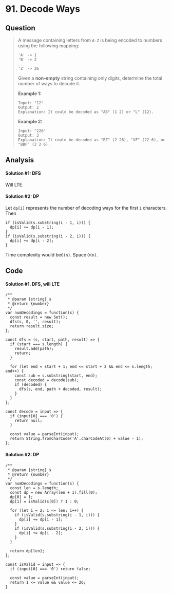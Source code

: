 # 91. Decode Ways

## Question

> A message containing letters from `A-Z` is being encoded to numbers using the following mapping:
>
> ```text
> 'A' -> 1
> 'B' -> 2
> ...
> 'Z' -> 26
> ```
>
> Given a **non-empty** string containing only digits, determine the total number of ways to decode it.
>
> **Example 1:**
>
> ```text
> Input: "12"
> Output: 2
> Explanation: It could be decoded as "AB" (1 2) or "L" (12).
> ```
>
> **Example 2:**
>
> ```text
> Input: "226"
> Output: 3
> Explanation: It could be decoded as "BZ" (2 26), "VF" (22 6), or "BBF" (2 2 6).
> ```

## Analysis

#### Solution \#1: DFS

Will LTE.

#### Solution \#2: DP

Let `dp[i]` represents the number of decoding ways for the first `i` characters. Then

```text
if (isValid(s.substring(i - 1, i))) {
  dp[i] += dp[i - 1];
}
if (isValid(s.substring(i - 2, i))) {
  dp[i] += dp[i - 2];
}
```

Time complexity would be`O(n)`. Space `O(n)`.

## Code

#### Solution \#1. DFS, will LTE

```text
/**
 * @param {string} s
 * @return {number}
 */
var numDecodings = function(s) {
  const result = new Set();
  dfs(s, 0, '', result);
  return result.size;
};

const dfs = (s, start, path, result) => {
  if (start === s.length) {
    result.add(path);
    return;
  }
  
  for (let end = start + 1; end <= start + 2 && end <= s.length; end++) {
    const sub = s.substring(start, end);
    const decoded = decode(sub); 
    if (decoded) {
      dfs(s, end, path + decoded, result);
    }
  }
};

const decode = input => {
  if (input[0] === '0') {
    return null;
  }
  
  const value = parseInt(input);
  return String.fromCharCode('A'.charCodeAt(0) + value - 1);
};
```

#### Solution \#2: DP

```text
/**
 * @param {string} s
 * @return {number}
 */
var numDecodings = function(s) {
  const len = s.length;
  const dp = new Array(len + 1).fill(0);
  dp[0] = 1;
  dp[1] = isValid(s[0]) ? 1 : 0;
  
  for (let i = 2; i <= len; i++) {
    if (isValid(s.substring(i - 1, i))) {
      dp[i] += dp[i - 1];
    }
    if (isValid(s.substring(i - 2, i))) {
      dp[i] += dp[i - 2];
    }
  }
  
  return dp[len];
};
       
const isValid = input => {
  if (input[0] === '0') return false;
  
  const value = parseInt(input);
  return 1 <= value && value <= 26;
}
```

